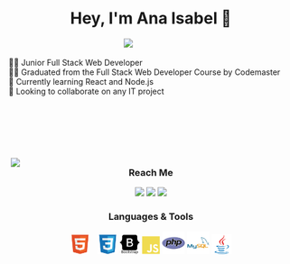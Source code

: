 <h1 align="center">Hey, I'm Ana Isabel 👋</h1>

<div>
  <img src="https://mir-s3-cdn-cf.behance.net/project_modules/disp/601014116770475.6068beff4640a.gif" width="300" align="right">
 
  <div>
    <p>
      <br><br>
      👨‍💻 Junior Full Stack Web Developer <br>
      👨‍🎓 Graduated from the Full Stack Web Developer Course by Codemaster <br>
      🌱 Currently learning React and Node.js <br>
      👯 Looking to collaborate on any IT project <br> 
     </p>
  </div>
</div>

<br><h1> </h1><br>

<div align="center">
  <img src="https://github-readme-stats.vercel.app/api/top-langs/?username=anaimr97&theme=aura&layout=donut" width="500" align="right">
 
  <div>
    <h3>Reach Me</h3>
    <a href = "mailto:rocha97anaisabel@gmail.com"><img src="https://img.shields.io/badge/-Gmail-red?style=for-the-badge&logo=gmail&logoColor=white" target="_blank"></a>
    <a href = "#"><img src="https://img.shields.io/badge/Portfolio-orange?style=for-the-badge&logo=google%20home&logoColor=white" target="_blank"></a>
    <a href = "#"><img src="https://img.shields.io/badge/linkedin-%230077B5.svg?style=for-the-badge&logo=linkedin&logoColor=white" target="_blank"></a>
    <h3>Languages & Tools</h3>
    <img style="padding-right: 10px;" src="https://github.com/devicons/devicon/blob/master/icons/html5/html5-original.svg" width="35px" />
    <img src="https://github.com/devicons/devicon/blob/master/icons/css3/css3-original.svg" width="35px" />
    <img src="https://github.com/devicons/devicon/blob/master/icons/bootstrap/bootstrap-plain-wordmark.svg" width="35px" />
    <img src="https://github.com/devicons/devicon/blob/master/icons/javascript/javascript-plain.svg" width="32px"  />
    <img src="https://github.com/devicons/devicon/blob/master/icons/php/php-original.svg" width="40px" />
    <img src="https://github.com/devicons/devicon/blob/master/icons/mysql/mysql-original-wordmark.svg" width="40px" />
    <img src="https://github.com/devicons/devicon/blob/master/icons/java/java-original.svg" width="35px" />
  </div>
</div>







<!-- - 👋 Hi, I’m Ana Isabel
- 👀 I’m interested in ...
- 🌱 I’m currently learning ...
- 💞️ I’m looking to collaborate on ...
- 📫 How to reach me ... -->

<!---
anaimr97/anaimr97 is a ✨ special ✨ repository because its `README.md` (this file) appears on your GitHub profile.
You can click the Preview link to take a look at your changes.
--->
